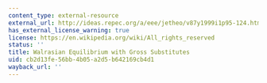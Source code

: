 ```yaml
---
content_type: external-resource
external_url: http://ideas.repec.org/a/eee/jetheo/v87y1999i1p95-124.html
has_external_license_warning: true
license: https://en.wikipedia.org/wiki/All_rights_reserved
status: ''
title: Walrasian Equilibrium with Gross Substitutes
uid: cb2d13fe-56bb-4b05-a2d5-b642169cb4d1
wayback_url: ''
---
```

